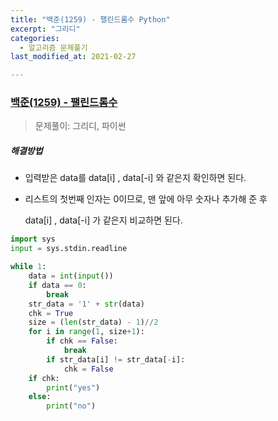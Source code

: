 ```yaml
---
title: "백준(1259) - 팰린드롬수 Python"
excerpt: "그리디"
categories:
  - 알고리즘 문제풀기
last_modified_at: 2021-02-27

---
```


### [백준(1259) - 팰린드롬수](https://www.acmicpc.net/problem/1181)

> 문제풀이: 그리디, 파이썬

##### 해결방법 

- 입력받은 data를 data[i] , data[-i] 와 같은지 확인하면 된다.

- 리스트의 첫번째 인자는 0이므로, 맨 앞에 아무 숫자나 추가해 준 후

  data[i] , data[-i] 가 같은지 비교하면 된다.

```python
import sys
input = sys.stdin.readline

while 1:
    data = int(input())
    if data == 0:
        break
    str_data = '1' + str(data)
    chk = True
    size = (len(str_data) - 1)//2
    for i in range(1, size+1):
        if chk == False:
            break
        if str_data[i] != str_data[-i]:
            chk = False
    if chk:
        print("yes")
    else:
        print("no")

```



